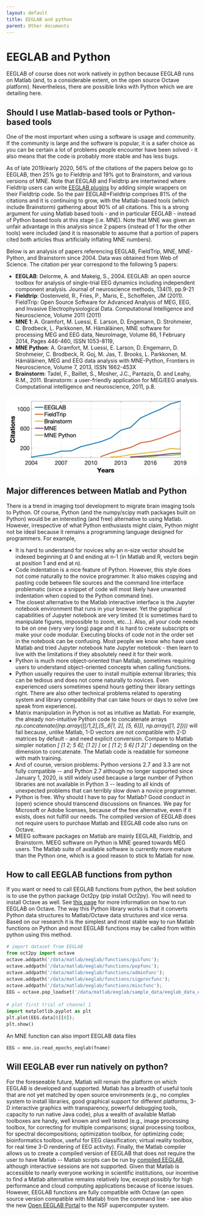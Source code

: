 ```yaml
---
layout: default
title: EEGLAB and python
parent: Other documents
---
```


EEGLAB and Python
===================

EEGLAB of course does not work natively in python because EEGLAB runs on
Matlab (and, to a considerable extent, on the open source Octave
platform). Nevertheless, there are possible links with Python which we
are detailing here.

Should I use Matlab-based tools or Python-based tools
-----------------------------------------------------

One of the most important when using a software is usage and community.
If the community is large and the software is popular, it is a safer
choice as you can be certain a lot of problems people encounter have
been solved - it also means that the code is probably more stable and
has less bugs. 

As of late 2019/early 2020, 56% of the citations of the
papers below go to EEGLAB, then 25% go to Fieldtrip and 19% got to
Brainstorm, and various versions of MNE. Note that EEGLAB and Fieldtrip
are intertwined where Fieldtrip users can write [EEGLAB
plugins](/EEGLAB_and_Fieldtrip#Wrap_up_your_Fieldtrip_scripts_into_EEGLAB_plugin_menu_items "wikilink")
by adding simple wrappers on their Fieldtrip code. So the pair
EEGLAB+Fieldtrip comprises 81% of the citations and it is continuing to
grow, with the Matlab-based tools (which include Brainstorm) gathering
about 90% of all citations. This is a strong argument for using Matlab
based tools - and in particular EEGLAB - instead of Python based tools
at this stage (i.e. MNE). Note that MNE was given an unfair advantage in
this analysis since 2 papers (instead of 1 for the other tools) were
included (and it is reasonable to assume that a portion of papers cited
both articles thus artificially inflating MNE numbers).

Below is an analysis of papers referencing EEGLAB, FieldTrip, MNE,
MNE-Python, and Brainstorm since 2004. Data was obtained from Web of Science.
The citation per year correspond to the following 5 papers:

-   **EEGLAB**: Delorme, A. and Makeig, S., 2004. EEGLAB: an open source
    toolbox for analysis of single-trial EEG dynamics including
    independent component analysis. Journal of neuroscience methods,
    134(1), pp.9-21
-   **Fieldtrip**: Oostenveld, R., Fries, P., Maris, E., Schoffelen, JM
    (2011). FieldTrip: Open Source Software for Advanced Analysis of
    MEG, EEG, and Invasive Electrophysiological Data. Computational
    Intelligence and Neuroscience, Volume 2011 (2011)
-   **MNE 1**: A. Gramfort, M. Luessi, E. Larson, D. Engemann, D.
    Strohmeier, C. Brodbeck, L. Parkkonen, M. Hämäläinen, MNE software
    for processing MEG and EEG data, NeuroImage, Volume 86, 1 February
    2014, Pages 446-460, ISSN 1053-8119,
-   **MNE Python**: A. Gramfort, M. Luessi, E. Larson, D. Engemann, D.
    Strohmeier, C. Brodbeck, R. Goj, M. Jas, T. Brooks, L. Parkkonen, M.
    Hämäläinen, MEG and EEG data analysis with MNE-Python, Frontiers in
    Neuroscience, Volume 7, 2013, ISSN 1662-453X
-   **Brainstorm**: Tadel, F., Baillet, S., Mosher, J.C., Pantazis, D.
    and Leahy, R.M., 2011. Brainstorm: a user-friendly application for
    MEG/EEG analysis. Computational intelligence and neuroscience, 2011,
    p.8.


![600px](/assets/images/EEGLAB_usage.jpg)


Major differences between Matlab and Python
-------------------------------------------

There is a trend in imaging tool development to migrate brain imaging
tools to Python. Of course, Python (and the numpy/scipy math packages
built on Python) would be an interesting (and free) alternative to using
Matlab. However, irrespective of what Python enthusiasts might claim,
Python might not be ideal because it remains a programming language
designed for programmers. For example,

-   It is hard to understand for novices why an n-size vector should be
    indexed beginning at 0 and ending at n-1 (in Matlab and R, vectors
    begin at position 1 and end at n).
-   Code indentation is a nice feature of Python. However, this style
    does not come naturally to the novice programmer. It also makes
    copying and pasting code between file sources and the command line
    interface problematic (since a snippet of code will most likely have
    unwanted indentation when copied to the Python command line).
-   The closest alternative to the Matlab interactive interface is the
    Jupyter notebook environment that runs in your browser. Yet the
    graphical capabilities of Jupyter notebook are very limited (it is
    sometimes hard to manipulate figures, impossible to zoom, etc...).
    Also, all your code needs to be on one (very very long) page and it
    is hard to create subscripts or make your code modular. Executing
    blocks of code not in the order set in the notebook can be
    confusing. Most people we know who have used Matlab and tried
    Jupyter notebook hate Jupyter notebook - then learn to live with the
    limitations if they absolutely need it for their work.
-   Python is much more object-oriented than Matlab, sometimes requiring
    users to understand object-oriented concepts when calling functions.
-   Python usually requires the user to install multiple external
    libraries; this can be tedious and does not come naturally to
    novices. Even experienced users sometimes spend hours getting their
    library settings right. There are also other technical problems
    related to operating system and library compatibility that can take
    hours or days to solve (we speak from experience).
-   Matrix manipulation in Python is not as intuitive as Matlab. For
    example, the already non-intuitive Python code to concatenate arrays
    <i>np.concatenate((np.array(\[\[/1,_2\],_\[5,_6\|1, 2\], \[5,
    6\]\]), np.array(\[1, 2\])))</i> will fail because, unlike Matlab,
    1-D vectors are not compatible with 2-D matrices by default - and
    need explicit conversion. Compare to Matlab simpler notation <i>\[
    \[1 2; 5 6\]; \[1 2\] \]</i> or <i>\[ \[1 2; 5 6\] \[1 2\]' \]</i>
    depending on the dimension to concatenate. The Matlab code is
    readable for someone with math training.
-   And of course, version problems: Python versions 2.7 and 3.3 are not
    fully compatible -- and Python 2.7 although no longer supported
    since January 1, 2020, is still widely used because a large number
    of Python libraries are not available in Python 3 -- leading to all
    kinds of unexpected problems that can terribly slow down a novice
    programmer.
-   Python is free. Why should I have to pay for Matlab? Good conduct in
    (open) science should transcend discussions on finances. We pay for
    Microsoft or Adobe licenses, because of the free alternative, even
    if it exists, does not fulfill our needs. The compiled version of
    EEGLAB does not require users to purchase Matlab and EEGLAB code
    also runs on Octave.
-   MEEG software packages on Matlab are mainly EEGLAB, Fieldtrip, and
    Brainstorm. MEEG software on Python is MNE geared towards MEG users.
    The Matlab suite of available software is currently more mature than
    the Python one, which is a good reason to stick to Matlab for now.

How to call EEGLAB functions from python
----------------------------------------

If you want or need to call EEGLAB functions from python, the best
solution is to use the python package Oct2py (pip install Oct2py). You
will need to install Octave as well. See [this
page](/Running_EEGLAB_on_Octave "wikilink") for more information on how
to run EEGLAB on Octave. The way this Python library works is that it
converts Python data structures to Matlab/Octave data structures and
vice versa. Based on our research it is the simplest and most stable way
to run Matlab functions on Python and most EEGLAB functions may be
called from within python using this method.

``` python
# import dataset from EEGLAB
from oct2py import octave
octave.addpath('/data/matlab/eeglab/functions/guifunc');
octave.addpath('/data/matlab/eeglab/functions/popfunc');
octave.addpath('/data/matlab/eeglab/functions/adminfunc');
octave.addpath('/data/matlab/eeglab/functions/sigprocfunc');
octave.addpath('/data/matlab/eeglab/functions/miscfunc');
EEG = octave.pop_loadset('/data/matlab/eeglab/sample_data/eeglab_data_epochs_ica.set');

# plot first trial of channel 1
import matplotlib.pyplot as plt
plt.plot(EEG.data[0][0]);
plt.show()
```

An MNE function can also import EEGLAB data files

``` python
EEG = mne.io.read_epochs_eeglab(fname)
```

Will EEGLAB ever run natively on python?
----------------------------------------

For the foreseeable future, Matlab will remain the platform on which
EEGLAB is developed and supported. Matlab has a breadth of useful tools
that are not yet matched by open source environments (e.g., no complex
system to install libraries, good graphical support for different
platforms, 3-D interactive graphics with transparency, powerful
debugging tools, capacity to run native Java code), plus a wealth of
available Matlab toolboxes are handy, well known and well tested (e.g.,
image processing toolbox, for correcting for multiple comparisons;
signal processing toolbox, for spectral decompositions; optimization
toolbox, for optimizing code; bioinformatics toolbox, useful for EEG
classification; virtual reality toolbox, for real time 3-D rendering of
EEG activity). Finally, the Matlab compiler allows us to create a
compiled version of EEGLAB that does not require the user to have Matlab
-- Matlab scripts can be run by [compiled
EEGLAB](/A13:_Compiled_EEGLAB "wikilink"), although interactive sessions
are not supported. Given that Matlab is accessible to nearly everyone
working in scientific institutions, our incentive to find a Matlab
alternative remains relatively low, except possibly for high performance
and cloud computing applications because of license issues. However,
EEGLAB functions are fully compatible with Octave (an open source
version compatible with Matlab) from the command line - see also the new
[Open EEGLAB Portal](/EEGLAB_on_NSG "wikilink") to the NSF supercomputer
system.